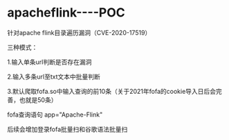 # apacheflink----POC
针对apache flink目录遍历漏洞（CVE-2020-17519）        

三种模式：

1.输入单条url判断是否存在漏洞        

2.输入多条url至txt文本中批量判断        

3.默认爬取fofa.so中输入查询的前10条（关于2021年fofa的cookie导入日后会完善，也就是50条）      

fofa查询语句    app="Apache-Flink" 



后续会增加登录fofa批量扫和谷歌语法批量扫
